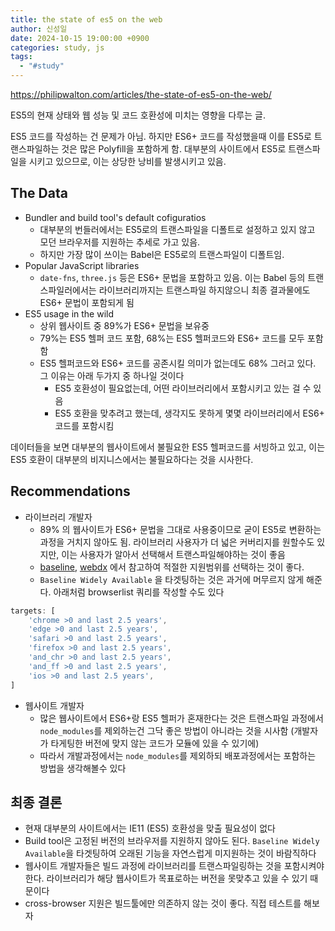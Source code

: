 ```yaml
---
title: the state of es5 on the web
author: 신성일
date: 2024-10-15 19:00:00 +0900
categories: study, js
tags:
  - "#study"
---
```

https://philipwalton.com/articles/the-state-of-es5-on-the-web/

ES5의 현재 상태와 웹 성능 및 코드 호환성에 미치는 영향을 다루는 글.

ES5 코드를 작성하는 건 문제가 아님. 하지만 ES6+ 코드를 작성했을때 이를 ES5로 트랜스파일하는 것은 많은 Polyfill을 포함하게 함. 대부분의 사이트에서 ES5로 트랜스파일을 시키고 있으므로, 이는 상당한 낭비를 발생시키고 있음.


## The Data

- Bundler and build tool's default cofiguratios
	- 대부분의 번들러에서는 ES5로의 트랜스파일을 디폴트로 설정하고 있지 않고 모던 브라우저를 지원하는 추세로 가고 있음.
	- 하지만 가장 많이 쓰이는 Babel은 ES5로의 트랜스파일이 디폴트임.
- Popular JavaScript libraries
	- `date-fns`, `three.js` 등은 ES6+ 문법을 포함하고 있음. 이는 Babel 등의 트랜스파일러에서는 라이브러리까지는 트랜스파일 하지않으니 최종 결과물에도 ES6+ 문법이 포함되게 됨
- ES5 usage in the wild
	- 상위 웹사이트 중 89%가 ES6+ 문법을 보유중
	- 79%는 ES5 헬퍼 코드 포함, 68%는 ES5 헬퍼코드와 ES6+ 코드를 모두 포함함
	- ES5 헬퍼코드와 ES6+ 코드를 공존시킬 의미가 없는데도 68% 그러고 있다. 그 이유는 아래 두가지 중 하나일 것이다
		- ES5 호환성이 필요없는데, 어떤 라이브러리에서 포함시키고 있는 걸 수 있음
		- ES5 호환을 맞추려고 했는데, 생각지도 못하게 몇몇 라이브러리에서 ES6+ 코드를 포함시킴

데이터들을 보면 대부분의 웹사이트에서 불필요한 ES5 헬퍼코드를 서빙하고 있고, 이는 ES5 호환이 대부분의 비지니스에서는 불필요하다는 것을 시사한다.



## Recommendations

- 라이브러리 개발자
	- 89% 의 웹사이트가 ES6+ 문법을 그대로 사용중이므로 굳이 ES5로 변환하는 과정을 거치지 않아도 됨. 라이브러리 사용자가 더 넓은 커버리지를 원할수도 있지만, 이는 사용자가 알아서 선택해서 트랜스파일해야하는 것이 좋음
	- [baseline](https://web.dev/baseline?hl=ko), [webdx](https://www.w3.org/community/webdx/) 에서 참고하여 적절한 지원범위를 선택하는 것이 좋다.
	- `Baseline Widely Available` 을 타겟팅하는 것은 과거에 머무르지 않게 해준다. 아래처럼 browserlist 쿼리를 작성할 수도 있다
```js
targets: [ 
	'chrome >0 and last 2.5 years', 
	'edge >0 and last 2.5 years', 
	'safari >0 and last 2.5 years', 
	'firefox >0 and last 2.5 years', 
	'and_chr >0 and last 2.5 years', 
	'and_ff >0 and last 2.5 years', 
	'ios >0 and last 2.5 years', 
]
```

- 웹사이트 개발자
	- 많은 웹사이트에서 ES6+랑 ES5 헬퍼가 혼재한다는 것은 트랜스파일 과정에서 `node_modules`를 제외하는건 그닥 좋은 방법이 아니라는 것을 시사함 (개발자가 타게팅한 버전에 맞지 않는 코드가 모듈에 있을 수 있기에)
	- 따라서 개발과정에서는 `node_modules`를 제외하되 배포과정에서는 포함하는 방법을 생각해볼수 있다


## 최종 결론

- 현재 대부분의 사이트에서는 IE11 (ES5) 호환성을 맞출 필요성이 없다
- Build tool은 고정된 버전의 브라우저를 지원하지 않아도 된다.  `Baseline Widely Available`을 타겟팅하여 오래된 기능을 자연스럽게 미지원하는 것이 바람직하다
- 웹사이트 개발자들은 빌드 과정에 라이브러리를 트랜스파일링하는 것을 포함시켜야한다. 라이브러리가 해당 웹사이트가 목표로하는 버전을 못맞추고 있을 수 있기 때문이다
- cross-browser 지원은 빌드툴에만 의존하지 않는 것이 좋다. 직접 테스트를 해보자


